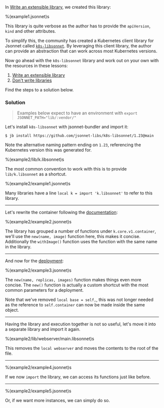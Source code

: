 In [Write an extensible library](lesson1.md), we created this library:

%(example1.jsonnet)s

This library is quite verbose as the author has to provide the `apiVersion`, `kind` and
other attributes.

To simplify this, the community has created a Kubernetes client library for Jsonnet called
[`k8s-libsonnet`](https://github.com/jsonnet-libs/k8s-libsonnet). By leveraging this
client library, the author can provide an abstraction that can work across most Kubernetes
versions.

Now go ahead with the `k8s-libsonnet` library and work out on your own with the resources
in these lessons:

1. [Write an extensible library](lesson1.md)
1. [Don't write libraries](lesson2.md)

Find the steps to a solution below.

### Solution

> Examples below expect to have an environment with `export JSONNET_PATH="lib/:vendor/"`

Let's install `k8s-libsonnet` with jsonnet-bundler and import it:

`$ jb install https://github.com/jsonnet-libs/k8s-libsonnet/1.23@main`

Note the alternative naming pattern ending on `1.23`, referencing the Kubernetes version
this was generated for.

%(example2/lib/k.libsonnet)s

The most common convention to work with this is to provide `lib/k.libsonnet` as
a shortcut.

%(example2/example1.jsonnet)s

Many libraries have a line `local k = import 'k.libsonnet'` to refer to this
library.

---

Let's rewrite the container following the
[documentation](https://jsonnet-libs.github.io/k8s-libsonnet/1.23/core/v1/container/):

%(example2/example2.jsonnet)s

The library has grouped a number of functions under `k.core.v1.container`, we'll use the
`new(name, image)` function here, this makes it concise. Additionally the `withImage()` function uses the function with the same name in the library.

---

And now for the [deployment](https://jsonnet-libs.github.io/k8s-libsonnet/1.23/apps/v1/deployment/):

%(example2/example3.jsonnet)s

The `new(name, replicas, images)` function makes things even more concise. The `new()`
function is actually a custom shortcut with the most common parameters for a deployment.

Note that we've removed `local base = self,`, this was not longer needed as the reference
to `self.container` can now be made inside the same object.

---

Having the library and execution together is not so useful, let's move it into a separate
library and import it again.

%(example2/lib/webserver/main.libsonnet)s

This removes the `local webserver` and moves the contents to the root of the file.

---

%(example2/example4.jsonnet)s

If we now `import` the library, we can access its functions just like before.

---

%(example2/example5.jsonnet)s

Or, if we want more instances, we can simply do so.
